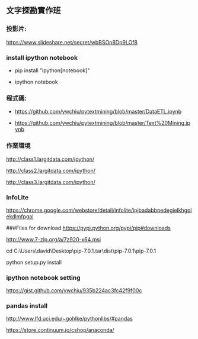 ## 文字探勘實作班

### 投影片:
https://www.slideshare.net/secret/wbBSOn8Dp9LOf8


### install ipython notebook
- pip install "ipython[notebook]"

- ipython notebook

### 程式碼:
- https://github.com/ywchiu/pytextmining/blob/master/DataETL.ipynb

- https://github.com/ywchiu/pytextmining/blob/master/Text%20Mining.ipynb

### 作業環境
http://class1.largitdata.com/ipython/

http://class2.largitdata.com/ipython/

http://class3.largitdata.com/ipython/

### InfoLite
https://chrome.google.com/webstore/detail/infolite/ipjbadabbpedegielkhgpiekdlmfpgal


###Files for download
https://pypi.python.org/pypi/pip#downloads

http://www.7-zip.org/a/7z920-x64.msi

cd C:\Users\david\Desktop\pip-7.0.1.tar\dist\pip-7.0.1\pip-7.0.1

python setup.py install 

### ipython notebook setting
https://gist.github.com/ywchiu/935b224ac3fc42f9f00c


### pandas install
http://www.lfd.uci.edu/~gohlke/pythonlibs/#pandas

https://store.continuum.io/cshop/anaconda/
